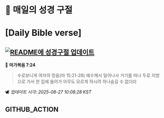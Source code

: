 # 🙏 매일의 성경 구절
# [Daily Bible verse]
## [![README에 성경구절 업데이트](https://github.com/DONGSUKA/first_test/actions/workflows/update-readme-bible.yml/badge.svg)](https://github.com/DONGSUKA/first_test/actions/workflows/update-readme-bible.yml)
<!-- START_BIBLE_VERSE -->
📖 **마가복음 7:24**
> 수로보니게 여자의 믿음(마 15:21-28) 예수께서 일어나사 거기를 떠나 두로 지방으로 가서 한 집에 들어가 아무도 모르게 하시려 하나숨길 수 없더라

🕊️ _업데이트 시각: 2025-08-27 10:08:28 KST_
  <!-- END_BIBLE_VERSE -->
## GITHUB_ACTION
